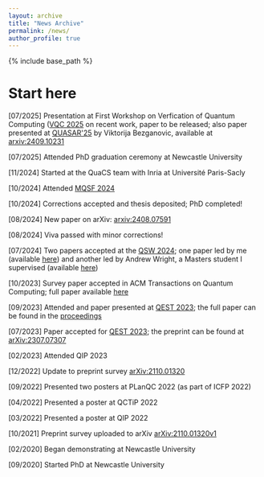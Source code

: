 ```yaml
---
layout: archive
title: "News Archive"
permalink: /news/
author_profile: true
---
```


{% include base_path %}
# Start here
\[07/2025] Presentation at First Workshop on Verfication of Quantum Computing ([VQC 2025](https://verifiedqc.github.io/2025/) on recent work, paper to be released; also paper presented at [QUASAR'25](https://sites.google.com/view/quasar25) by Viktorija Bezganovic, available at [arxiv:2409.10231](https://arxiv.org/abs/2409.10231)

\[07/2025] Attended PhD graduation ceremony at Newcastle University

\[11/2024] Started at the QuaCS team with Inria at Université Paris-Sacly

\[10/2024] Attended [MQSF 2024](https://www.cda.cit.tum.de/research/quantum/2024_mqsf_summary/)

\[10/2024] Corrections accepted and thesis deposited; PhD completed!

\[08/2024] New paper on arXiv: [arxiv:2408.07591](https://arxiv.org/abs/2408.07591)

\[08/2024] Viva passed with minor corrections!

\[07/2024] Two papers accepted at the [QSW 2024](https://qsw.conferences.computer.org/2024/); one paper led by me (available [here](https://doi.org/10.1109/QSW62656.2024.00027)) and another led by Andrew Wright, a Masters student I supervised (available [here](https://doi.org/10.1109/QSW62656.2024.00020))

\[10/2023\] Survey paper accepted in ACM Transactions on Quantum Computing; full paper available [here](https://doi.org/10.1145/3624483)

\[09/2023\] Attended and paper presented at [QEST 2023](https://www.qest.org/qest2023/); the full paper can be found in the [proceedings](https://link.springer.com/chapter/10.1007/978-3-031-43835-6_24)

\[07/2023\] Paper accepted for [QEST 2023](https://www.qest.org/qest2023/); the preprint can be found at [arXiv:2307.07307](https://arxiv.org/abs/2307.07307)

\[02/2023\] Attended QIP 2023

\[12/2022\] Update to preprint survey [arXiv:2110.01320](https://arxiv.org/abs/2110.01320)

\[09/2022\] Presented two posters at PLanQC 2022 (as part of ICFP 2022)

\[04/2022\] Presented a poster at QCTiP 2022

\[03/2022\] Presented a poster at QIP 2022

\[10/2021\] Preprint survey uploaded to arXiv [arXiv:2110.01320v1](https://arxiv.org/abs/2110.01320v1)

\[02/2020\] Began demonstrating at Newcastle University

\[09/2020\] Started PhD at Newcastle University
